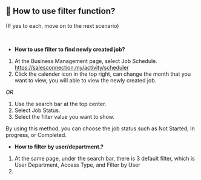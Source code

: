 
## 🔑 How to use filter function?
<aside>
(If yes to each, move on to the next scenario)
    
<br> <!-- Adding one line space -->

- **How to use filter to find newly created job?**<br>

1. At the Business Management page, select Job Schedule.<br>
   https://salesconnection.my/activity/scheduler
2. Click the calender icon in the top right, can change the month that you want to view, you will able to view the newly created job.<br>

*OR* <br>

1. Use the search bar at the top center.
2. Select Job Status.
3. Select the filter value you want to show.<br>

By using this method, you can choose the job status such as Not Started, In progress, or Completed.<br>

- **How to filter by user/department.?**<br>

1. At the same page, under the search bar, there is 3 default filter, which is User Department, Access Type, and Filter by User
2. 
